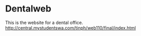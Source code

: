 # Dentalweb
This is the website for a dental office.
http://central.mystudentswa.com/tinph/web110/final/index.html

